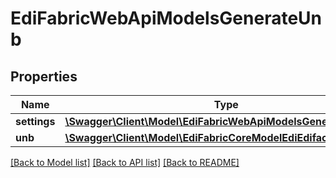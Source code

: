 # EdiFabricWebApiModelsGenerateUnb

## Properties
Name | Type | Description | Notes
------------ | ------------- | ------------- | -------------
**settings** | [**\Swagger\Client\Model\EdiFabricWebApiModelsGenerateSettings**](EdiFabricWebApiModelsGenerateSettings.md) |  | [optional] 
**unb** | [**\Swagger\Client\Model\EdiFabricCoreModelEdiEdifactUNB**](EdiFabricCoreModelEdiEdifactUNB.md) |  | [optional] 

[[Back to Model list]](../README.md#documentation-for-models) [[Back to API list]](../README.md#documentation-for-api-endpoints) [[Back to README]](../README.md)


